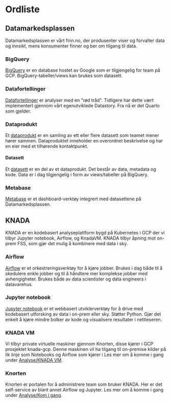 # Ordliste

## Datamarkedsplassen
Datamarkedsplassen er vårt finn.no, der produsenter viser og forvalter data og innsikt, mens konsumenter finner og ber om tilgang til data.

### BigQuery
[BigQuery](dataprodukter/index.md#flytte-data-til-bigquery) er en database hostet av Google som er tilgjengelig for team på GCP.
BigQuery-tabeller/views kan brukes som datasett.

### Datafortellinger
[Datafortellinger](analyse/datafortellinger.md) er analyser med en "rød tråd".
Tidligere har dette vært implementert gjennom vårt egenutviklede Datastory.
Fra nå er det Quarto som gjelder.

### Dataprodukt
Et [dataprodukt](dataprodukter/dataprodukt.md) er en samling av ett eller flere datasett som teamet mener hører sammen.
Dataproduktet inneholder en overordnet beskrivelse og har en eier med et tilhørende kontaktpunkt.

#### Datasett
Et [datasett](dataprodukter/dataprodukt.md#hva-er-et-datasett) er en del av et dataprodukt.
Det består av data, metadata og kode.
Data er i dag tilgjengelig i form av views/tabeller på BigQuery.

### Metabase
[Metabase](analyse/metabase.md) er et dashboard-verktøy integrert med datasettene på Datamarkedsplassen.

## KNADA
KNADA er en kodebasert analyseplattform bygd på Kubernetes i GCP der vi tilbyr Jupyter notebook, Airflow, og KnadaVM.
KNADA tilbyr åpning mot on-prem FSS, som gjør det mulig å kombinere med data i sky.

### Airflow
[Airflow](analyse/airflow/knada-airflow.md) er et orkestreringsverktøy for å kjøre jobber.
Brukes i dag både til å skedulere enkle jobber og til å håndtere mer komplekse jobber med avhengigheter.
Brukes både av data scientister og data engineers i datavarehus.

### Jupyter notebook
[Jupyter notebook](analyse/notebook/knada-notebook.md) er et webbasert utviklerverktøy for å drive med kodebasert utforsking av data i on-prem eller sky.
Støtter Python.
Gjør det enkelt å kjøre mindre bolker av kode og visualisere resultater i nettleseren.

### KNADA VM
Vi tilbyr private virtuelle maskiner gjennom Knorten, disse kjører i GCP prosjektet knada-gcp.
Denne maskinen vil ha tilgang til on-premise kilder på lik linje som Notebooks og Airflow som kjører i
Les mer om å komme i gang under [Analyse/KNADA VM](/analyse/knada-vm/).

### Knorten
Knorten er portalen for å administrere team som bruker KNADA.
Her er det self-service av blant annet  Airflow og Jupyter.
Les mer om å komme i gang under [Analyse/Kom i gang](/analyse/kom-i-gang/).
